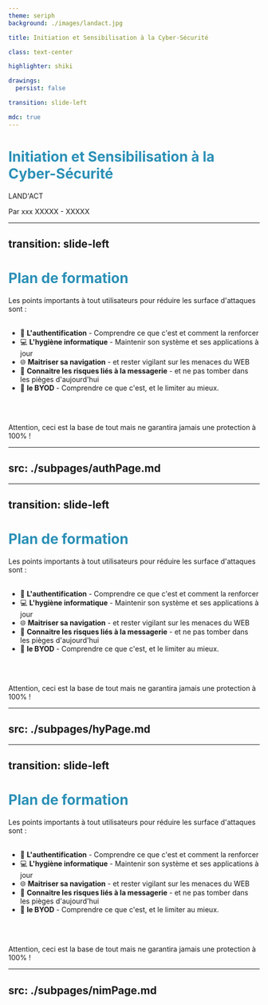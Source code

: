 ```yaml
---
theme: seriph
background: ./images/landact.jpg

title: Initiation et Sensibilisation à la Cyber-Sécurité

class: text-center

highlighter: shiki

drawings:
  persist: false

transition: slide-left

mdc: true
---
```


# Initiation et Sensibilisation à la Cyber-Sécurité

LAND'ACT

<div class="pt-12">
  <span @click="$slidev.nav.next" class="px-2 py-1 rounded cursor-pointer" hover="bg-white bg-opacity-10">
    Par xxx XXXXX - XXXXX</span>
</div>

<div class="abs-br m-6 flex gap-2">
  <a href="https://github.com/YehneeN" target="_blank" alt="My_GitHub" title="YehneeN"
    class="text-xl slidev-icon-btn opacity-50 !border-none !hover:text-white">
    <carbon-logo-github />
  </a>
</div>

<!--
A l'ère de la révolution numérique dans laquelle nous sommes ; la cybersécurité est devenue un enjeu central pour les organisations de toutes tailles.
Les risques et menaces sont de plus en plus sophistiqués et peuvent être la cause de dommages importants : financiers, juridiques ou réputationnels.
Aujourd'hui dans prêt de 80% des cas, les problèmes de sécurité proviennent d'erreur humaine. (Brain Hacking)

C'est pour cette raison que cette Sensibilisation est une nécessite de premier ordre en 2024.

Cette présentation par acculturation aura pour but de casser certaines de vos croyances et de vous donner des conseils quant aux best practices à connaitre.
-->

---
transition: slide-left
---

# Plan de formation

Les points importants à tout utilisateurs pour réduire les surface d'attaques sont :
<br>
<br>
- 🔐 **L'authentification** - Comprendre ce que c'est et comment la renforcer
- 💻 **L'hygiène informatique** - Maintenir son système et ses applications à jour
- 🌐 **Maitriser sa navigation** - et rester vigilant sur les menaces du WEB
- 📧 **Connaitre les risques liés à la messagerie** - et ne pas tomber dans les pièges d'aujourd'hui
- 📵 **le BYOD** - Comprendre ce que c'est, et le limiter au mieux.
<br>
<br>

Attention, ceci est la base de tout mais ne garantira jamais une protection à 100% !


<!--

-->

<style>
h1 {
  color: #2B90B6;
}
</style>

<!--

-->



---
src: ./subpages/authPage.md
---


---
transition: slide-left
---

# Plan de formation

Les points importants à tout utilisateurs pour réduire les surface d'attaques sont :
<br>
<br>
- 🔐 **L'authentification** - Comprendre ce que c'est et comment la renforcer
- 💻 **L'hygiène informatique** - Maintenir son système et ses applications à jour
- 🌐 **Maitriser sa navigation** - et rester vigilant sur les menaces du WEB
- 📧 **Connaitre les risques liés à la messagerie** - et ne pas tomber dans les pièges d'aujourd'hui
- 📵 **le BYOD** - Comprendre ce que c'est, et le limiter au mieux.
<br>
<br>

Attention, ceci est la base de tout mais ne garantira jamais une protection à 100% !


<!--

-->

<style>
h1 {
  color: #2B90B6;
}
</style>

<!--

-->

---
src: ./subpages/hyPage.md
---

---
transition: slide-left
---

# Plan de formation

Les points importants à tout utilisateurs pour réduire les surface d'attaques sont :
<br>
<br>
- 🔐 **L'authentification** - Comprendre ce que c'est et comment la renforcer
- 💻 **L'hygiène informatique** - Maintenir son système et ses applications à jour
- 🌐 **Maitriser sa navigation** - et rester vigilant sur les menaces du WEB
- 📧 **Connaitre les risques liés à la messagerie** - et ne pas tomber dans les pièges d'aujourd'hui
- 📵 **le BYOD** - Comprendre ce que c'est, et le limiter au mieux.
<br>
<br>

Attention, ceci est la base de tout mais ne garantira jamais une protection à 100% !


<!--

-->

<style>
h1 {
  color: #2B90B6;
}
</style>

<!--

-->

---
src: ./subpages/nimPage.md
---

